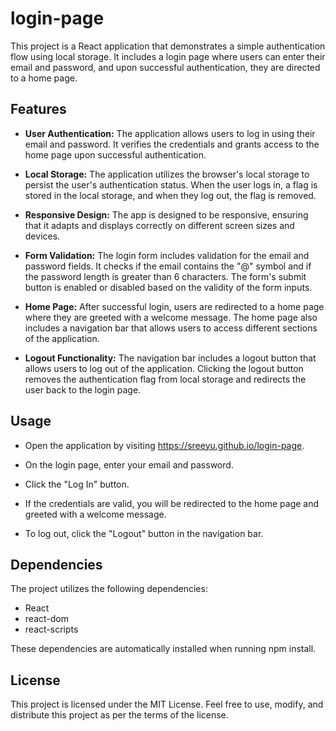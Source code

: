 # login-page

This project is a React application that demonstrates a simple authentication flow using local storage. It includes a login page where users can enter their email and password, and upon successful authentication, they are directed to a home page.

## Features

- **User Authentication:** The application allows users to log in using their email and password. It verifies the credentials and grants access to the home page upon successful authentication.

- **Local Storage:** The application utilizes the browser's local storage to persist the user's authentication status. When the user logs in, a flag is stored in the local storage, and when they log out, the flag is removed.

- **Responsive Design:** The app is designed to be responsive, ensuring that it adapts and displays correctly on different screen sizes and devices.

- **Form Validation:** The login form includes validation for the email and password fields. It checks if the email contains the "@" symbol and if the password length is greater than 6 characters. The form's submit button is enabled or disabled based on the validity of the form inputs.

- **Home Page:** After successful login, users are redirected to a home page where they are greeted with a welcome message. The home page also includes a navigation bar that allows users to access different sections of the application.

- **Logout Functionality:** The navigation bar includes a logout button that allows users to log out of the application. Clicking the logout button removes the authentication flag from local storage and redirects the user back to the login page.

## Usage

- Open the application by visiting https://sreeyu.github.io/login-page.

- On the login page, enter your email and password.
- Click the "Log In" button.
- If the credentials are valid, you will be redirected to the home page and greeted with a welcome message.
- To log out, click the "Logout" button in the navigation bar.

## Dependencies
The project utilizes the following dependencies:

- React
- react-dom
- react-scripts

These dependencies are automatically installed when running npm install.

## License
This project is licensed under the MIT License. Feel free to use, modify, and distribute this project as per the terms of the license.